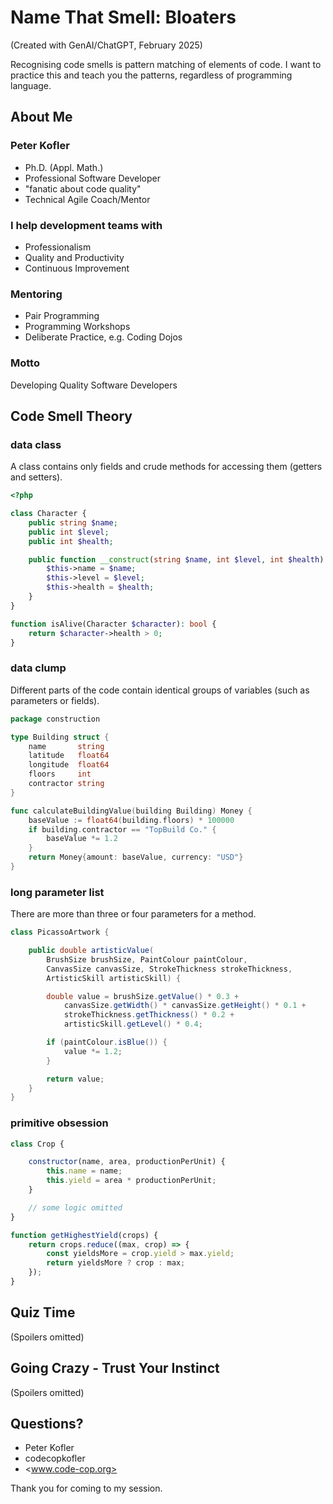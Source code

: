 # Name That Smell: Bloaters

(Created with GenAI/ChatGPT, February 2025)

Recognising code smells is pattern matching of elements of code. I want
to practice this and teach you the patterns, regardless of programming language.

## About Me

### Peter Kofler

* Ph.D. (Appl. Math.)
* Professional Software Developer
* "fanatic about code quality"
* Technical Agile Coach/Mentor

### I help development teams with

* Professionalism
* Quality and Productivity
* Continuous Improvement

### Mentoring

* Pair Programming
* Programming Workshops
* Deliberate Practice, e.g. Coding Dojos

### Motto

Developing Quality Software Developers

## Code Smell Theory

### data class

A class contains only fields and crude methods for accessing them (getters and setters).

```php
<?php

class Character {
    public string $name;
    public int $level;
    public int $health;

    public function __construct(string $name, int $level, int $health) {
        $this->name = $name;
        $this->level = $level;
        $this->health = $health;
    }
}

function isAlive(Character $character): bool {
    return $character->health > 0;
}
```

### data clump

Different parts of the code contain identical groups of variables (such as parameters or fields).

```go
package construction

type Building struct {
    name       string
    latitude   float64
    longitude  float64
    floors     int
    contractor string
}

func calculateBuildingValue(building Building) Money {
    baseValue := float64(building.floors) * 100000
    if building.contractor == "TopBuild Co." {
        baseValue *= 1.2
    }
    return Money{amount: baseValue, currency: "USD"}
}
```

### long parameter list

There are more than three or four parameters for a method.

```java
class PicassoArtwork {

    public double artisticValue(
        BrushSize brushSize, PaintColour paintColour,
        CanvasSize canvasSize, StrokeThickness strokeThickness,
        ArtisticSkill artisticSkill) {

        double value = brushSize.getValue() * 0.3 +
            canvasSize.getWidth() * canvasSize.getHeight() * 0.1 +
            strokeThickness.getThickness() * 0.2 +
            artisticSkill.getLevel() * 0.4;

        if (paintColour.isBlue()) {
            value *= 1.2;
        }

        return value;
    }
}
```

### primitive obsession

```javascript
class Crop {

    constructor(name, area, productionPerUnit) {
        this.name = name;
        this.yield = area * productionPerUnit;
    }

    // some logic omitted
}

function getHighestYield(crops) {
    return crops.reduce((max, crop) => {
        const yieldsMore = crop.yield > max.yield;
        return yieldsMore ? crop : max;
    });
}
```

## Quiz Time

(Spoilers omitted)

## Going Crazy - Trust Your Instinct

(Spoilers omitted)

## Questions?

* Peter Kofler
* codecopkofler
* <www.code-cop.org>

Thank you for coming to my session.

